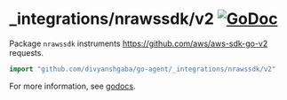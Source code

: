 # _integrations/nrawssdk/v2 [![GoDoc](https://godoc.org/github.com/divyanshgaba/go-agent/_integrations/nrawssdk/v2?status.svg)](https://godoc.org/github.com/divyanshgaba/go-agent/_integrations/nrawssdk/v2)

Package `nrawssdk` instruments https://github.com/aws/aws-sdk-go-v2 requests.

```go
import "github.com/divyanshgaba/go-agent/_integrations/nrawssdk/v2"
```

For more information, see
[godocs](https://godoc.org/github.com/divyanshgaba/go-agent/_integrations/nrawssdk/v2).
